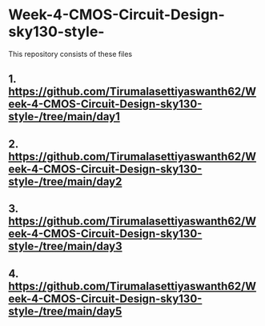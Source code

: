 # Week-4-CMOS-Circuit-Design-sky130-style-
This repository consists of these files
## 1. https://github.com/Tirumalasettiyaswanth62/Week-4-CMOS-Circuit-Design-sky130-style-/tree/main/day1
## 2. https://github.com/Tirumalasettiyaswanth62/Week-4-CMOS-Circuit-Design-sky130-style-/tree/main/day2
## 3. https://github.com/Tirumalasettiyaswanth62/Week-4-CMOS-Circuit-Design-sky130-style-/tree/main/day3
## 4. https://github.com/Tirumalasettiyaswanth62/Week-4-CMOS-Circuit-Design-sky130-style-/tree/main/day5
